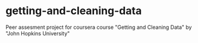 getting-and-cleaning-data
=========================

Peer assesment project for coursera course "Getting and Cleaning Data" by "John Hopkins University"
